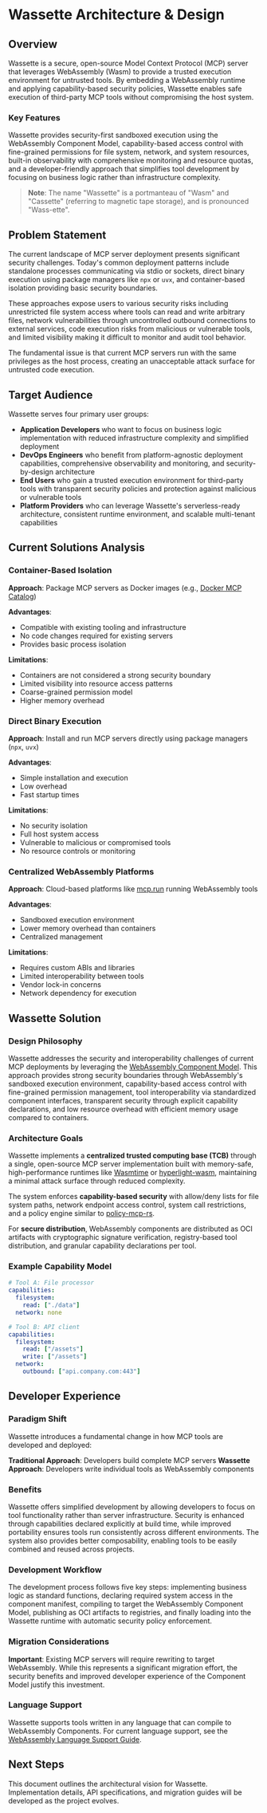 # Wassette Architecture & Design

## Overview

Wassette is a secure, open-source Model Context Protocol (MCP) server that leverages WebAssembly (Wasm) to provide a trusted execution environment for untrusted tools. By embedding a WebAssembly runtime and applying capability-based security policies, Wassette enables safe execution of third-party MCP tools without compromising the host system.

### Key Features

Wassette provides security-first sandboxed execution using the WebAssembly Component Model, capability-based access control with fine-grained permissions for file system, network, and system resources, built-in observability with comprehensive monitoring and resource quotas, and a developer-friendly approach that simplifies tool development by focusing on business logic rather than infrastructure complexity.

> **Note**: The name "Wassette" is a portmanteau of "Wasm" and "Cassette" (referring to magnetic tape storage), and is pronounced "Wass-ette".

## Problem Statement

The current landscape of MCP server deployment presents significant security challenges. Today's common deployment patterns include standalone processes communicating via stdio or sockets, direct binary execution using package managers like `npx` or `uvx`, and container-based isolation providing basic security boundaries.

These approaches expose users to various security risks including unrestricted file system access where tools can read and write arbitrary files, network vulnerabilities through uncontrolled outbound connections to external services, code execution risks from malicious or vulnerable tools, and limited visibility making it difficult to monitor and audit tool behavior.

The fundamental issue is that current MCP servers run with the same privileges as the host process, creating an unacceptable attack surface for untrusted code execution.

## Target Audience

Wassette serves four primary user groups:

- **Application Developers** who want to focus on business logic implementation with reduced infrastructure complexity and simplified deployment
- **DevOps Engineers** who benefit from platform-agnostic deployment capabilities, comprehensive observability and monitoring, and security-by-design architecture
- **End Users** who gain a trusted execution environment for third-party tools with transparent security policies and protection against malicious or vulnerable tools
- **Platform Providers** who can leverage Wassette's serverless-ready architecture, consistent runtime environment, and scalable multi-tenant capabilities

## Current Solutions Analysis

### Container-Based Isolation

**Approach**: Package MCP servers as Docker images (e.g., [Docker MCP Catalog](https://docs.docker.com/ai/mcp-catalog-and-toolkit/catalog/))

**Advantages**:

- Compatible with existing tooling and infrastructure
- No code changes required for existing servers
- Provides basic process isolation

**Limitations**:

- Containers are not considered a strong security boundary
- Limited visibility into resource access patterns
- Coarse-grained permission model
- Higher memory overhead

### Direct Binary Execution

**Approach**: Install and run MCP servers directly using package managers (`npx`, `uvx`)

**Advantages**:

- Simple installation and execution
- Low overhead
- Fast startup times

**Limitations**:

- No security isolation
- Full host system access
- Vulnerable to malicious or compromised tools
- No resource controls or monitoring

### Centralized WebAssembly Platforms

**Approach**: Cloud-based platforms like [mcp.run](https://mcp.run) running WebAssembly tools

**Advantages**:

- Sandboxed execution environment
- Lower memory overhead than containers
- Centralized management

**Limitations**:

- Requires custom ABIs and libraries
- Limited interoperability between tools
- Vendor lock-in concerns
- Network dependency for execution

## Wassette Solution

### Design Philosophy

Wassette addresses the security and interoperability challenges of current MCP deployments by leveraging the [WebAssembly Component Model](https://github.com/WebAssembly/component-model). This approach provides strong security boundaries through WebAssembly's sandboxed execution environment, capability-based access control with fine-grained permission management, tool interoperability via standardized component interfaces, transparent security through explicit capability declarations, and low resource overhead with efficient memory usage compared to containers.

### Architecture Goals

Wassette implements a **centralized trusted computing base (TCB)** through a single, open-source MCP server implementation built with memory-safe, high-performance runtimes like [Wasmtime](https://github.com/bytecodealliance/wasmtime) or [hyperlight-wasm](https://github.com/hyperlight-dev/hyperlight-wasm), maintaining a minimal attack surface through reduced complexity.

The system enforces **capability-based security** with allow/deny lists for file system paths, network endpoint access control, system call restrictions, and a policy engine similar to [policy-mcp-rs](https://github.com/microsoft/policy-mcp-rs).

For **secure distribution**, WebAssembly components are distributed as OCI artifacts with cryptographic signature verification, registry-based tool distribution, and granular capability declarations per tool.

### Example Capability Model

```yaml
# Tool A: File processor
capabilities:
  filesystem:
    read: ["./data"]
  network: none

# Tool B: API client
capabilities:
  filesystem:
    read: ["/assets"]
    write: ["/assets"]
  network:
    outbound: ["api.company.com:443"]
```

## Developer Experience

### Paradigm Shift

Wassette introduces a fundamental change in how MCP tools are developed and deployed:

**Traditional Approach**: Developers build complete MCP servers
**Wassette Approach**: Developers write individual tools as WebAssembly components

### Benefits

Wassette offers simplified development by allowing developers to focus on tool functionality rather than server infrastructure. Security is enhanced through capabilities declared explicitly at build time, while improved portability ensures tools run consistently across different environments. The system also provides better composability, enabling tools to be easily combined and reused across projects.

### Development Workflow

The development process follows five key steps: implementing business logic as standard functions, declaring required system access in the component manifest, compiling to target the WebAssembly Component Model, publishing as OCI artifacts to registries, and finally loading into the Wassette runtime with automatic security policy enforcement.

### Migration Considerations

**Important**: Existing MCP servers will require rewriting to target WebAssembly. While this represents a significant migration effort, the security benefits and improved developer experience of the Component Model justify this investment.

### Language Support

Wassette supports tools written in any language that can compile to WebAssembly Components. For current language support, see the [WebAssembly Language Support Guide](https://developer.fermyon.com/wasm-languages/webassembly-language-support).

## Next Steps

This document outlines the architectural vision for Wassette. Implementation details, API specifications, and migration guides will be developed as the project evolves.
